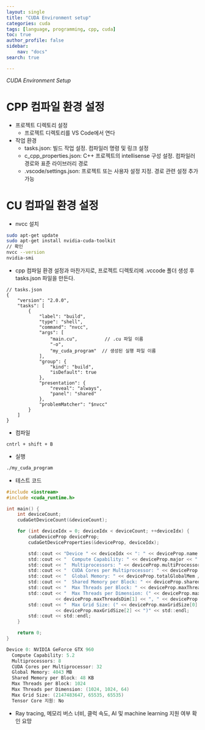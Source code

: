 ```yaml
---
layout: single
title: "CUDA Environment setup"
categories: cuda
tags: [language, programming, cpp, cuda]
toc: true
author_profile: false
sidebar:
    nav: "docs"
search: true

---
```


*CUDA Environment Setup*


# CPP 컴파일 환경 설정
- 프로젝트 디렉토리 설정
    - 프로젝트 디렉토리를 VS Code에서 연다
- 작업 환경
    - tasks.json: 빌드 작업 설정. 컴파일러 명령 및 링크 설정
    - c_cpp_properties.json: C++ 프로젝트의 intellisense 구성 설정. 컴파일러 경로와 표준 라이브러리 경로
    - .vscode/settings.json: 프로젝트 또는 사용자 설정 지정. 경로 관련 설정 추가 가능 



# CU 컴파일 환경 설정

- nvcc 설치

```bash
sudo apt-get update
sudo apt-get install nvidia-cuda-toolkit
// 확인
nvcc --version
nvidia-smi
```

- cpp 컴파일 환경 설정과 마찬가지로, 프로젝트 디렉토리에 .vccode 폴더 생성 후 tasks.json 파일을 만든다.

```
// tasks.json
{
    "version": "2.0.0",
    "tasks": [
        {
            "label": "build",
            "type": "shell",
            "command": "nvcc",
            "args": [
                "main.cu",          // .cu 파일 이름
                "-o",
                "my_cuda_program"  // 생성된 실행 파일 이름
            ],
            "group": {
                "kind": "build",
                "isDefault": true
            },
            "presentation": {
                "reveal": "always",
                "panel": "shared"
            },
            "problemMatcher": "$nvcc"
        }
    ]
}
```

- 컴파일

```
cntrl + shift + B
```

- 실행

```bash
./my_cuda_program
```

- 테스트 코드

```c
#include <iostream>
#include <cuda_runtime.h>

int main() {
    int deviceCount;
    cudaGetDeviceCount(&deviceCount);

    for (int deviceIdx = 0; deviceIdx < deviceCount; ++deviceIdx) {
        cudaDeviceProp deviceProp;
        cudaGetDeviceProperties(&deviceProp, deviceIdx);

        std::cout << "Device " << deviceIdx << ": " << deviceProp.name << std::endl;
        std::cout << "  Compute Capability: " << deviceProp.major << "." << deviceProp.minor << std::endl;
        std::cout << "  Multiprocessors: " << deviceProp.multiProcessorCount << std::endl;
        std::cout << "  CUDA Cores per Multiprocessor: " << deviceProp.warpSize << std::endl;
        std::cout << "  Global Memory: " << deviceProp.totalGlobalMem / (1024 * 1024) << " MB" << std::endl;
        std::cout << "  Shared Memory per Block: " << deviceProp.sharedMemPerBlock / 1024 << " KB" << std::endl;
        std::cout << "  Max Threads per Block: " << deviceProp.maxThreadsPerBlock << std::endl;
        std::cout << "  Max Threads per Dimension: (" << deviceProp.maxThreadsDim[0] << ", "
                  << deviceProp.maxThreadsDim[1] << ", " << deviceProp.maxThreadsDim[2] << ")" << std::endl;
        std::cout << "  Max Grid Size: (" << deviceProp.maxGridSize[0] << ", " << deviceProp.maxGridSize[1] << ", "
                  << deviceProp.maxGridSize[2] << ")" << std::endl;
        std::cout << std::endl;
    }

    return 0;
}
```

```c
Device 0: NVIDIA GeForce GTX 960
  Compute Capability: 5.2
  Multiprocessors: 8
  CUDA Cores per Multiprocessor: 32
  Global Memory: 4043 MB
  Shared Memory per Block: 48 KB
  Max Threads per Block: 1024
  Max Threads per Dimension: (1024, 1024, 64)
  Max Grid Size: (2147483647, 65535, 65535)
  Tensor Core 지원: No
```

- Ray tracing, 메모리 버스 너비, 클럭 속도, AI 및 machine learning 지원 여부 확인 요망